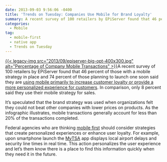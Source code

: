 ```yaml
---
date: 2013-09-03 9:56:06 -0400
title: 'Trends on Tuesday: Companies Use Mobile for Brand Loyalty'
summary: A recent survey of 100 retailers by EPiServer found that 46 percent of those with a mobile strategy in place and 74 percent of those planning to launch one soon said they are using mobile primarily to increase customer loyalty or provide a more personalized experience for
categories:
  - Mobile
tag:
  - mobile-first
  - native app
  - Trends on Tuesday
---
```


[{{< legacy-img src="2013/09/episerver-big-opt-400x300.jpg" alt="Percentage of Company Mobile Transactions" >}}](https://s3.amazonaws.com/sitesusa/wp-content/uploads/sites/212/2013/09/episerver-big-opt.jpg)A recent survey of 100 retailers by EPiServer found that 46 percent of those with a mobile strategy in place and 74 percent of those planning to launch one soon said they are [using mobile primarily to increase customer loyalty or provide a more personalized experience for customers](http://www.mobilecommercedaily.com/retailers-primarily-use-mobile-to-drive-loyalty-not-transactions-report). In comparison, only 8 percent said they use their mobile strategy for sales.

It&#8217;s speculated that the brand strategy was used when organizations felt they could not beat other companies with lower prices on products. As the infographic illustrates, mobile transactions generally account for less than 20% of the transactions completed.

Federal agencies who are thinking [mobile first](https://digitalgov.sites.usa.gov/2013/09/30/mobile-first/ "Mobile First") should consider strategies that create personalized experiences or enhance user loyalty. For example, upon smartphone launch the [MyTSA](https://digitalgov.sites.usa.gov/2012/02/22/my-tsa-mobile-app/ "My TSA Mobile App") app displays local airport delays and security line times in real time. This action personalizes the user experience and let&#8217;s them know there is a place to find this information quickly when they need it in the future.

 

 